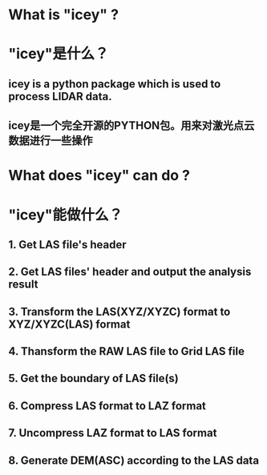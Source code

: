 # What is "icey" ?
# "icey"是什么？

## icey is a python package which is used to process LIDAR data.
## icey是一个完全开源的PYTHON包。用来对激光点云数据进行一些操作

# What does "icey" can do ?
# "icey"能做什么？

## 1. Get LAS file's header
## 2. Get LAS files' header and output the analysis result
## 3. Transform the LAS(XYZ/XYZC) format to XYZ/XYZC(LAS) format
## 4. Thansform the RAW LAS file to Grid LAS file
## 5. Get the boundary of LAS file(s)
## 6. Compress LAS format to LAZ format
## 7. Uncompress LAZ format to LAS format
## 8. Generate DEM(ASC) according to the LAS data
